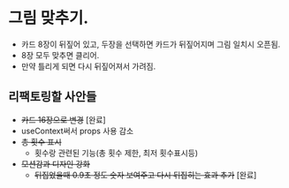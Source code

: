 # 그림 맞추기.
- 카드 8장이 뒤짚어 있고, 두장을 선택하면 카드가 뒤짚어지며 그림 일치시 오픈됨.
- 8장 모두 맞추면 클리어.
- 만약 틀리게 되면 다시 뒤짚어져서 가려짐.

## 리팩토링할 사안들
- ~~카드 16장으로 변경~~ [완료]
- useContext써서 props 사용 감소
- ~~총 횟수 표시~~
  - 횟수랑 관련된 기능(총 횟수 제한, 최저 횟수표시등)
- ~~모션감과 디자인 강화~~
  - ~~뒤집었을때 0.9초 정도 숫자 보여주고 다시 뒤집히는 효과 추가~~ [완료]
